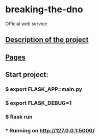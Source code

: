 # breaking-the-dno
Official web service

## [Description of the project](https://github.com/1d20/breaking-the-dno/blob/master/about.md)

## [Pages](https://github.com/1d20/breaking-the-dno/blob/master/pages.md)

## Start project:

### $ export FLASK_APP=main.py
### $ export FLASK_DEBUG=1
### $ flask run
### * Running on http://127.0.0.1:5000/
